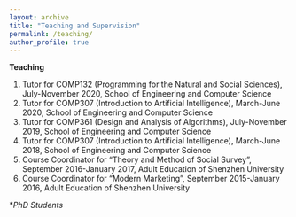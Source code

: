 ```yaml
---
layout: archive
title: "Teaching and Supervision"
permalink: /teaching/
author_profile: true
---
```


**Teaching**
1. Tutor for COMP132 (Programming for the Natural and Social Sciences), July-November 2020, School of Engineering and Computer Science
2. Tutor for COMP307 (Introduction to Artificial Intelligence), March-June 2020, School of Engineering and Computer Science
3. Tutor for COMP361 (Design and Analysis of Algorithms), July-November 2019, School of Engineering and Computer Science
4. Tutor for COMP307 (Introduction to Artificial Intelligence), March-June 2018, School of Engineering and Computer Science
5. Course Coordinator for “Theory and Method of Social Survey”, September 2016-January 2017, Adult Education of Shenzhen University
6. Course Coordinator for “Modern Marketing”, September 2015-January 2016, Adult Education of Shenzhen University

**PhD Students*
